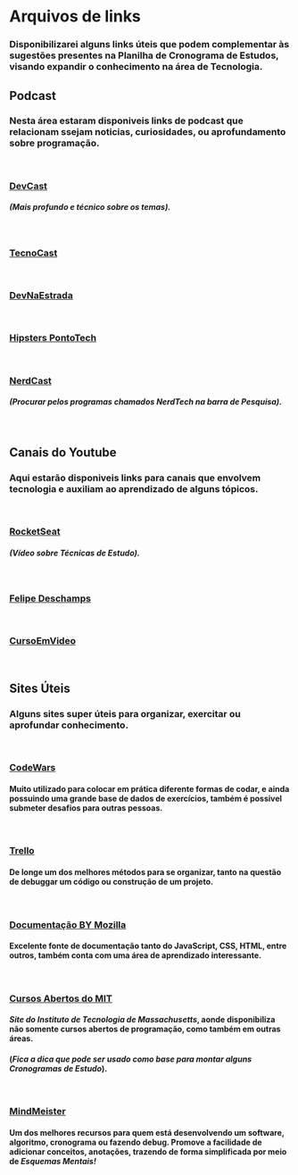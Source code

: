 # **Arquivos de links**

### Disponibilizarei alguns links úteis que podem complementar às sugestões presentes na Planilha de Cronograma de Estudos, visando expandir o conhecimento na área de Tecnologia.

## **Podcast**

### Nesta área estaram disponiveis links de podcast que relacionam ssejam noticias, curiosidades, ou aprofundamento sobre programação.
<br />

### [**DevCast**](https://open.spotify.com/show/48gK33FI19AnanSRKhSuoQ?si=df443f3216974a94) 

##### (Mais profundo e técnico sobre os temas).

<br />

### [**TecnoCast**](https://open.spotify.com/show/084hQAwpMi4PcidWPsO2fY?si=e214c3816aa14a78)

<br />

### [**DevNaEstrada**](https://open.spotify.com/show/1yQ2qrscxoTmdUvZgMoY4a?si=deee76c64e7c449a)

<br />

### [**Hipsters PontoTech**](https://open.spotify.com/show/2p0Vx75OmfsXktyLBuLuSf?si=e05951cb576949dc)

<br />

### [**NerdCast**](https://jovemnerd.com.br/nerdcast/)

##### (Procurar pelos programas chamados NerdTech na barra de Pesquisa).

<br />

## **Canais do Youtube**

### Aqui estarão disponiveis links para canais que envolvem tecnologia e auxiliam ao aprendizado de alguns tópicos.

<br />

### [**RocketSeat**](https://youtu.be/QfcozcbDhNM)

##### (Vídeo sobre Técnicas de Estudo).

<br />

### [**Felipe Deschamps**](https://www.youtube.com/c/FilipeDeschamps)

<br />

### [**CursoEmVideo**](https://www.youtube.com/c/CursoemV%C3%ADdeo)

<br />

## **Sites Úteis**

### Alguns sites super úteis para organizar, exercitar ou aprofundar conhecimento.

<br />

### [**CodeWars**](https://www.codewars.com)

#### Muito utilizado para colocar em prática diferente formas de codar, e ainda possuindo uma grande base de dados de exercícios, também é possivel submeter desafios para outras pessoas.

<br />

### [**Trello**](https://trello.com/homehttps://trello.com/home)

#### De longe um dos melhores métodos para se organizar, tanto na questão de debuggar um código ou construção de um projeto.

<br />

### [**Documentação BY Mozilla**](https://developer.mozilla.org/en-US/)

#### Excelente fonte de documentação tanto do JavaScript, CSS, HTML, entre outros, também conta com uma área de aprendizado interessante.

<br />

### [**Cursos Abertos do MIT**](https://ocw.mit.edu/)

#### *Site do Instituto de Tecnologia de Massachusetts*, aonde disponibiliza não somente cursos abertos de programação, como também em outras áreas.
#### (*Fica a dica que pode ser usado como base para montar alguns Cronogramas de Estudo*).

<br />

### [**MindMeister**](https://www.mindmeister.com/pt)

#### Um dos melhores recursos para quem está desenvolvendo um software, algoritmo, cronograma ou fazendo debug. Promove a facilidade de adicionar conceitos, anotações, trazendo de forma simplificada por meio de *Esquemas Mentais!*
